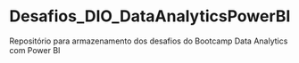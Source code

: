 # Desafios_DIO_DataAnalyticsPowerBI
Repositório para armazenamento dos desafios do Bootcamp Data Analytics com Power BI
